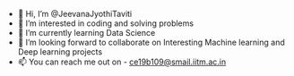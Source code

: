- 👋 Hi, I’m @JeevanaJyothiTaviti
- 👀 I’m interested in coding and solving problems
- 🌱 I’m currently learning Data Science
- 💞️ I’m looking forward to collaborate on Interesting Machine learning and Deep learning projects
- 📫 You can reach me out on - ce19b109@smail.iitm.ac.in

<!---
JeevanaJyothiTaviti/JeevanaJyothiTaviti is a ✨ special ✨ repository because its `README.md` (this file) appears on your GitHub profile.
You can click the Preview link to take a look at your changes.
--->
